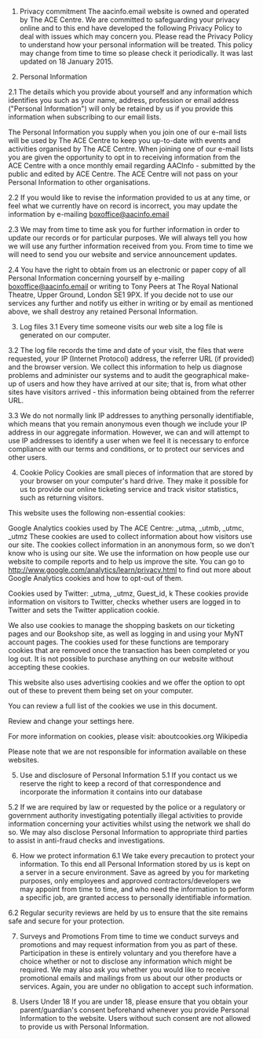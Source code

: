 
1. Privacy commitment
The aacinfo.email website is owned and operated by The ACE Centre. We are committed to safeguarding your privacy online and to this end have developed the following Privacy Policy to deal with issues which may concern you. Please read the Privacy Policy to understand how your personal information will be treated. This policy may change from time to time so please check it periodically. It was last updated on 18 January 2015.

2. Personal Information

2.1 The details which you provide about yourself and any information which identifies you such as your name, address, profession or email address ("Personal Information") will only be retained by us if you provide this information when subscribing to our email lists. 

The Personal Information you supply when you join one of our e-mail lists will be used by The ACE Centre to keep you up-to-date with events and activities organised by The ACE Centre. When joining one of our e-mail lists you are given the opportunity to opt in to receiving information from the ACE Centre with a once monthly email regarding AACInfo - submitted by the public and edited by ACE Centre. The ACE Centre will not pass on your Personal Information to other organisations. 

2.2 If you would like to revise the information provided to us at any time, or feel what we currently have on record is incorrect, you may update the information by e-mailing boxoffice@aacinfo.email

2.3 We may from time to time ask you for further information in order to update our records or for particular purposes. We will always tell you how we will use any further information received from you. From time to time we will need to send you our website and service announcement updates.

2.4 You have the right to obtain from us an electronic or paper copy of all Personal Information concerning yourself by e-mailing boxoffice@aacinfo.email or writing to Tony Peers at The Royal National Theatre, Upper Ground, London SE1 9PX. If you decide not to use our services any further and notify us either in writing or by email as mentioned above, we shall destroy any retained Personal Information.

3. Log files
3.1 Every time someone visits our web site a log file is generated on our computer.

3.2 The log file records the time and date of your visit, the files that were requested, your IP (Internet Protocol) address, the referrer URL (if provided) and the browser version. We collect this information to help us diagnose problems and administer our systems and to audit the geographical make-up of users and how they have arrived at our site; that is, from what other sites have visitors arrived - this information being obtained from the referrer URL.

3.3 We do not normally link IP addresses to anything personally identifiable, which means that you remain anonymous even though we include your IP address in our aggregate information. However, we can and will attempt to use IP addresses to identify a user when we feel it is necessary to enforce compliance with our terms and conditions, or to protect our services and other users.

4. Cookie Policy
Cookies are small pieces of information that are stored by your browser on your computer's hard drive. They make it possible for us to provide our online ticketing service and track visitor statistics, such as returning visitors.

This website uses the following non-essential cookies:

Google Analytics cookies used by The ACE Centre: _utma, _utmb, _utmc, _utmz
These cookies are used to collect information about how visitors use our site. The cookies collect information in an anonymous form, so we don't know who is using our site. We use the information on how people use our website to compile reports and to help us improve the site. You can go to http://www.google.com/analytics/learn/privacy.html to find out more about Google Analytics cookies and how to opt-out of them.

Cookies used by Twitter: _utma, _utmz, Guest_id, k
These cookies provide information on visitors to Twitter, checks whether users are logged in to Twitter and sets the Twitter application cookie.

We also use cookies to manage the shopping baskets on our ticketing pages and our Bookshop site, as well as logging in and using your MyNT account pages. The cookies used for these functions are temporary cookies that are removed once the transaction has been completed or you log out. It is not possible to purchase anything on our website without accepting these cookies.

This website also uses advertising cookies and we offer the option to opt out of these to prevent them being set on your computer.

You can review a full list of the cookies we use in this document.

Review and change your settings here.

For more information on cookies, please visit: 
aboutcookies.org
Wikipedia

Please note that we are not responsible for information available on these websites.

5. Use and disclosure of Personal Information
5.1 If you contact us we reserve the right to keep a record of that correspondence and incorporate the information it contains into our database

5.2 If we are required by law or requested by the police or a regulatory or government authority investigating potentially illegal activities to provide information concerning your activities whilst using the network we shall do so. We may also disclose Personal Information to appropriate third  parties to assist in anti-fraud checks and investigations.

6. How we protect information
6.1 We take every precaution to protect your information. To this end all Personal Information stored by us is kept on a server in a secure environment. Save as agreed by you for marketing purposes, only employees and approved contractors/developers we may appoint from time to time, and who need the information to perform a specific job, are granted access to personally identifiable information.

6.2 Regular security reviews are held by us to ensure that the site remains safe and secure for your protection.

7. Surveys and Promotions
From time to time we conduct surveys and promotions and may request information from you as part of these. Participation in these is entirely voluntary and you therefore have a choice whether or not to disclose any information which might be required. We may also ask you whether you would like to receive promotional emails and mailings from us about our other products or services. Again, you are under no obligation to accept such information.

8. Users Under 18
If you are under 18, please ensure that you obtain your parent/guardian's consent beforehand whenever you provide Personal Information to the website. Users without such consent are not allowed to provide us with Personal Information.